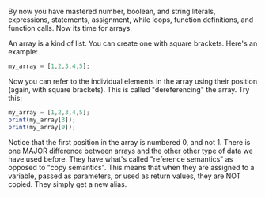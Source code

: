 By now you have mastered number, boolean, and string literals, expressions, statements, assignment, while loops, function definitions, and function calls. 
Now its time for arrays.

An array is a kind of list. You can create one with square brackets. Here's an example:
```javascript
my_array = [1,2,3,4,5];
```

Now you can refer to the individual elements in the array using their position (again, with square brackets). This is called "dereferencing" the array. Try this:
```javascript
my_array = [1,2,3,4,5];
print(my_array[3]);
print(my_array[0]);
```
Notice that the first position in the array is numbered 0, and not 1. There is one MAJOR difference between arrays and the other other type of data we have used before. They have what's called "reference semantics" as opposed to "copy semantics". This means that when they are assigned to a variable, passed as parameters, or used as return values, they are NOT copied. They simply get a new alias.
